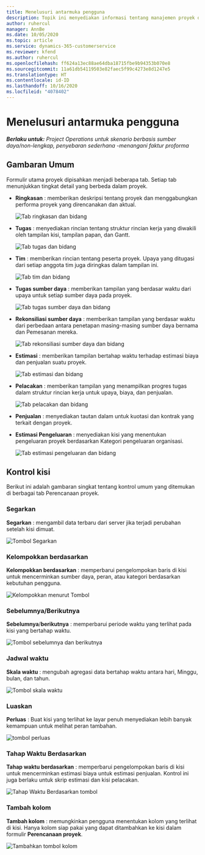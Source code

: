 ```yaml
---
title: Menelusuri antarmuka pengguna
description: Topik ini menyediakan informasi tentang manajemen proyek di Dynamics 365 Project operations.
author: ruhercul
manager: AnnBe
ms.date: 10/05/2020
ms.topic: article
ms.service: dynamics-365-customerservice
ms.reviewer: kfend
ms.author: ruhercul
ms.openlocfilehash: ff624a13ec88ae64dba18715fbe9b94353b070e8
ms.sourcegitcommit: 11a61db54119503e82faec5f99c4273e8d1247e5
ms.translationtype: HT
ms.contentlocale: id-ID
ms.lasthandoff: 10/16/2020
ms.locfileid: "4078402"
---
```

# <a name="navigating-the-user-interface"></a>Menelusuri antarmuka pengguna

_**Berlaku untuk:** Project Operations untuk skenario berbasis sumber daya/non-lengkap, penyebaran sederhana -menangani faktur proforma_

## <a name="overview"></a>Gambaran Umum

Formulir utama proyek dipisahkan menjadi beberapa tab. Setiap tab menunjukkan tingkat detail yang berbeda dalam proyek.

- **Ringkasan** : memberikan deskripsi tentang proyek dan menggabungkan performa proyek yang direncanakan dan aktual.

    ![Tab ringkasan dan bidang](media/navigation7.png)

- **Tugas** : menyediakan rincian tentang struktur rincian kerja yang diwakili oleh tampilan kisi, tampilan papan, dan Gantt.

    ![Tab tugas dan bidang](media/navigation8.png)

- **Tim** : memberikan rincian tentang peserta proyek. Upaya yang ditugasi dari setiap anggota tim juga diringkas dalam tampilan ini.

    ![Tab tim dan bidang](media/navigation9.png)

- **Tugas sumber daya** : memberikan tampilan yang berdasar waktu dari upaya untuk setiap sumber daya pada proyek.

    ![Tab tugas sumber daya dan bidang](media/navigation10.png)

- **Rekonsiliasi sumber daya** : memberikan tampilan yang berdasar waktu dari perbedaan antara penetapan masing-masing sumber daya bernama dan Pemesanan mereka.

    ![Tab rekonsiliasi sumber daya dan bidang](media/navigation11.png)

- **Estimasi** : memberikan tampilan bertahap waktu terhadap estimasi biaya dan penjualan suatu proyek.

    ![Tab estimasi dan bidang](media/navigation12.png)

- **Pelacakan** : memberikan tampilan yang menampilkan progres tugas dalam struktur rincian kerja untuk upaya, biaya, dan penjualan.

    ![Tab pelacakan dan bidang](media/navigation13.png)

- **Penjualan** : menyediakan tautan dalam untuk kuotasi dan kontrak yang terkait dengan proyek.

- **Estimasi Pengeluaran** : menyediakan kisi yang menentukan pengeluaran proyek berdasarkan Kategori pengeluaran organisasi.

    ![Tab estimasi pengeluaran dan bidang](media/navigation14.png)

## <a name="grid-controls"></a>Kontrol kisi

Berikut ini adalah gambaran singkat tentang kontrol umum yang ditemukan di berbagai tab Perencanaan proyek.

### <a name="refresh"></a>Segarkan

**Segarkan** : mengambil data terbaru dari server jika terjadi perubahan setelah kisi dimuat.

![Tombol Segarkan](media/navigation7.png)

### <a name="group-by"></a>Kelompokkan berdasarkan

**Kelompokkan berdasarkan** : memperbarui pengelompokan baris di kisi untuk mencerminkan sumber daya, peran, atau kategori berdasarkan kebutuhan pengguna.

![Kelompokkan menurut Tombol](media/navigation6.png)

### <a name="previousnext"></a>Sebelumnya/Berikutnya

**Sebelumnya**/**berikutnya** : memperbarui periode waktu yang terlihat pada kisi yang bertahap waktu.

![Tombol sebelumnya dan berikutnya](media/navigation2.png)

### <a name="timescale"></a>Jadwal waktu

**Skala waktu** : mengubah agregasi data bertahap waktu antara hari, Minggu, bulan, dan tahun.

![Tombol skala waktu](media/navigation3.png)

### <a name="expand"></a>Luaskan

**Perluas** : Buat kisi yang terlihat ke layar penuh menyediakan lebih banyak kemampuan untuk melihat peran tambahan.

![tombol perluas](media/navigation4.png)

### <a name="time-phase-by"></a>Tahap Waktu Berdasarkan

**Tahap waktu berdasarkan** : memperbarui pengelompokan baris di kisi untuk mencerminkan estimasi biaya untuk estimasi penjualan. Kontrol ini juga berlaku untuk skrip estimasi dan kisi pelacakan.

![Tahap Waktu Berdasarkan tombol](media/navigation0.png)

### <a name="add-column"></a>Tambah kolom

**Tambah kolom** : memungkinkan pengguna menentukan kolom yang terlihat di kisi. Hanya kolom siap pakai yang dapat ditambahkan ke kisi dalam formulir **Perencanaan proyek**.

![Tambahkan tombol kolom](media/navigation5.png)
